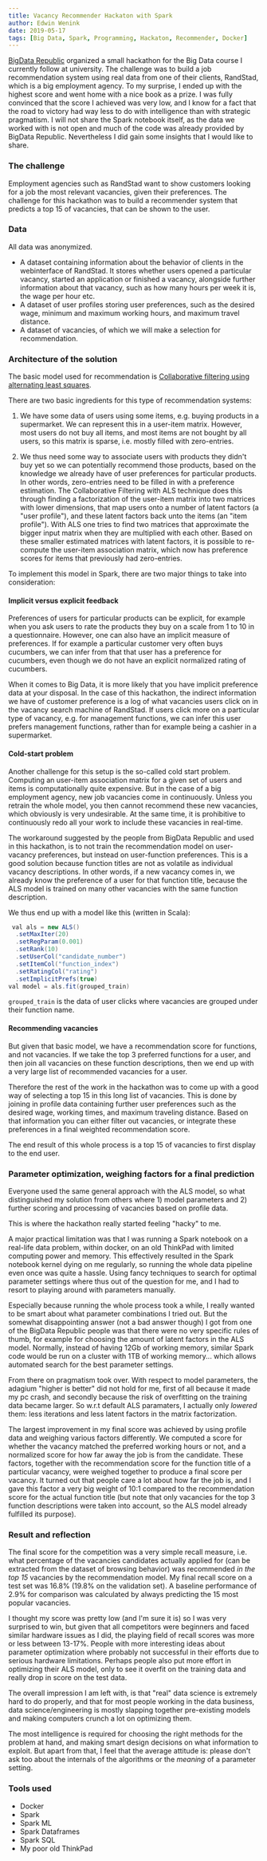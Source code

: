 ```yaml
---
title: Vacancy Recommender Hackaton with Spark 
author: Edwin Wenink
date: 2019-05-17
tags: [Big Data, Spark, Programming, Hackaton, Recommender, Docker]
---
```


[BigData Republic](https://www.bigdatarepublic.nl/) organized a small hackathon for the Big Data course I currently follow at university.
The challenge was to build a job recommendation system using real data from one of their clients, RandStad, which is a big employment agency.
To my surprise, I ended up with the highest score and went home with a nice book as a prize. 
I was fully convinced that the score I achieved was very low, and I know for a fact that the road to victory had way less to do with intelligence than with strategic pragmatism. 
I will not share the Spark notebook itself, as the data we worked with is not open and much of the code was already provided by BigData Republic. 
Nevertheless I did gain some insights that I would like to share. 

### The challenge

Employment agencies such as RandStad want to show customers looking for a job the most relevant vacancies, given their preferences.
The challenge for this hackathon was to build a recommender system that predicts a top 15 of vacancies, that can be shown to the user.

### Data

All data was anonymized. 

- A dataset containing information about the behavior of clients in the webinterface of RandStad. It stores whether users opened a particular vacancy, started an application or finished a vacancy, alongside further information about that vacancy, such as how many hours per week it is, the wage per hour etc. 
- A dataset of user profiles storing user preferences, such as the desired wage, minimum and maximum working hours, and maximum travel distance. 
- A dataset of vacancies, of which we will make a selection for recommendation.

### Architecture of the solution 

The basic model used for recommendation is [Collaborative filtering using alternating least squares](https://spark.apache.org/docs/2.2.0/ml-collaborative-filtering.html). 

There are two basic ingredients for this type of recommendation systems:

1) We have some data of users using some items, e.g. buying products in a supermarket. We can represent this in a user-item matrix.
However, most users do not buy all items, and most items are not bought by all users, so this matrix is sparse, i.e. mostly filled with zero-entries.

2) We thus need some way to associate users with products they didn't buy yet so we can potentially recommend those products, based on the knowledge we already have of user preferences for particular products. 
In other words, zero-entries need to be filled in with a preference estimation.
The Collaborative Filtering with ALS technique does this through finding a factorization of the user-item matrix into two matrices with lower dimensions, that map users onto a number of latent factors (a "user profile"), and these latent factors back unto the items (an "item profile").
With ALS one tries to find two matrices that approximate the bigger input matrix when they are multiplied with each other.
Based on these smaller estimated matrices with latent factors, it is possible to re-compute the user-item association matrix, which now has 
preference scores for items that previously had zero-entries.

To implement this model in Spark, there are two major things to take into consideration:

#### Implicit versus explicit feedback

Preferences of users for particular products can be explicit, for example when you ask users to rate the products they buy on a scale from 1 to 10 in a questionnaire. 
However, one can also have an implicit measure of preferences.
If for example a particular customer very often buys cucumbers, we can infer from that that user has a preference for cucumbers, even though we do not have an explicit normalized rating of cucumbers. 

When it comes to Big Data, it is more likely that you have implicit preference data at your disposal. 
In the case of this hackathon, the indirect information we have of customer preference is a log of what vacancies users click on in the vacancy search machine of RandStad. 
If users click more on a particular type of vacancy, e.g. for management functions, we can infer this user prefers management functions, rather than for example being a cashier in a supermarket.

#### Cold-start problem

Another challenge for this setup is the so-called cold start problem. 
Computing an user-item association matrix for a given set of users and items is computationally quite expensive. 
But in the case of a big employment agency, new job vacancies come in continuously.
Unless you retrain the whole model, you then cannot recommend these new vacancies, which obviously is very undesirable.
At the same time, it is prohibitive to continuously redo all your work to include these vacancies in real-time.

The workaround suggested by the people from BigData Republic and used in this hackathon, is to not train the recommendation model on user-vacancy preferences, but instead on user-function preferences. 
This is a good solution because function titles are not as volatile as individual vacancy descriptions. 
In other words, if a new vacancy comes in, we already know the preference of a user for that function title, because the ALS model is trained on many other vacancies with the same function description.

We thus end up with a model like this (written in Scala):

```Java
 val als = new ALS()
  .setMaxIter(20)
  .setRegParam(0.001)
  .setRank(10)
  .setUserCol("candidate_number")
  .setItemCol("function_index")
  .setRatingCol("rating")
  .setImplicitPrefs(true)
val model = als.fit(grouped_train)
```

`grouped_train` is the data of user clicks where vacancies are grouped under their function name.

#### Recommending vacancies
But given that basic model, we have a recommendation score for functions, and not vacancies. 
If we take the top 3 preferred functions for a user, and then join all vacancies on these function descriptions, then we end up with a very large list of recommended vacancies for a user.

Therefore the rest of the work in the hackathon was to come up with a good way of selecting a top 15 in this long list of vacancies.
This is done by joining in profile data containing further user preferences such as the desired wage, working times, and maximum traveling distance.
Based on that information you can either filter out vacancies, or integrate these preferences in a final weighted recommendation score.

The end result of this whole process is a top 15 of vacancies to first display to the end user.

### Parameter optimization, weighing factors for a final prediction

Everyone used the same general approach with the ALS model, so what distinguished my solution from others where 1) model parameters and 2) further scoring and processing of vacancies based on profile data.

This is where the hackathon really started feeling "hacky" to me.

A major practical limitation was that I was running a Spark notebook on a real-life data problem, within docker, on an old ThinkPad with limited computing power and memory. 
This effectively resulted in the Spark notebook kernel dying on me regularly, so running the whole data pipeline even once was quite a hassle.
Using fancy techniques to search for optimal parameter settings where thus out of the question for me, and I had to resort to playing around with parameters manually.

Especially because running the whole process took a while, I really wanted to be smart about what parameter combinations I tried out. 
But the somewhat disappointing answer (not a bad answer though) I got from one of the BigData Republic people was that there were no very specific rules of thumb, for example for choosing the amount of latent factors in the ALS model. 
Normally, instead of having 12Gb of working memory, similar Spark code would be run on a cluster with 1TB of working memory... which allows automated search for the best parameter settings. 

From there on pragmatism took over. 
With respect to model parameters, the adagium "higher is better" did not hold for me, first of all because it made my pc crash, and secondly because the risk of overfitting on the training data became larger.
So w.r.t default ALS paramaters, I actually only *lowered* them: less iterations and less latent factors in the matrix factorization.

The largest improvement in my final score was achieved by using profile data and weighing various factors differently. 
We computed a score for whether the vacancy matched the preferred working hours or not, and a normalized score for how far away the job is from the candidate. These factors, together with the recommendation score for the function title of a particular vacancy, were weighed together to produce a final score per vacancy.
It turned out that people care a lot about how far the job is, and I gave this factor a very big weight of 10:1 compared to the recommendation score for the actual function title (but note that only vacancies for the top 3 function descriptions were taken into account, so the ALS model already fulfilled its purpose). 

### Result and reflection

The final score for the competition was a very simple recall measure, i.e. what percentage of the vacancies candidates actually applied for (can be extracted from the dataset of browsing behavior) was recommended *in the top 15* vacancies by the recommendation model. 
My final recall score on a test set was 16.8% (19.8% on the validation set).
A baseline performance of 2.9% for comparison was calculated by always predicting the 15 most popular vacancies.

I thought my score was pretty low (and I'm sure it is) so I was very surprised to win, but given that all competitors were beginners and faced similar hardware issues as I did, the playing field of recall scores was more or less between 13-17%.
People with more interesting ideas about parameter optimization where probably not successful in their efforts due to serious hardware limitations.
Perhaps people also put more effort in optimizing their ALS model, only to see it overfit on the training data and really drop in score on the test data.

The overall impression I am left with, is that "real" data science is extremely hard to do properly, and that for most people working in the data business, data science/engineering is mostly slapping together pre-existing models and making computers crunch a lot on optimizing them. 

The most intelligence is required for choosing the right methods for the problem at hand, and making smart design decisions on what information to exploit. But apart from that, I feel that the average attitude is: please don't ask too about the internals of the algorithms or the *meaning* of a parameter setting.

### Tools used

- Docker
- Spark
- Spark ML
- Spark Dataframes
- Spark SQL
- My poor old ThinkPad
